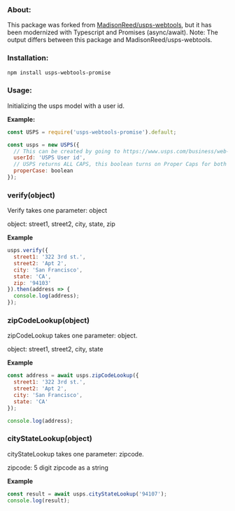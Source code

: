 ### About:

This package was forked from [MadisonReed/usps-webtools](https://github.com/MadisonReed/usps-webtools), but it has been modernized with Typescript and Promises (async/await). Note: The output differs between this package and MadisonReed/usps-webtools.

### Installation:

``` sh
npm install usps-webtools-promise
```

### Usage:

Initializing the usps model with a user id.

__Example:__

``` js
const USPS = require('usps-webtools-promise').default;

const usps = new USPS({
  // This can be created by going to https://www.usps.com/business/web-tools-apis/ and registering for an id
  userId: 'USPS User id',
  // USPS returns ALL CAPS, this boolean turns on Proper Caps for both Address lines and City. This is an optional item.
  properCase: boolean
});
```

### verify(object)

Verify takes one parameter: object

object: street1, street2, city, state, zip

__Example__

``` js
usps.verify({
  street1: '322 3rd st.',
  street2: 'Apt 2',
  city: 'San Francisco',
  state: 'CA',
  zip: '94103'
}).then(address => {
  console.log(address);
});
```

### zipCodeLookup(object)

zipCodeLookup takes one parameter: object.

object: street1, street2, city, state

__Example__

``` js
const address = await usps.zipCodeLookup({
  street1: '322 3rd st.',
  street2: 'Apt 2',
  city: 'San Francisco',
  state: 'CA'
});

console.log(address);
```

### cityStateLookup(object)

cityStateLookup takes one parameter: zipcode.

zipcode: 5 digit zipcode as a string

__Example__

``` js
const result = await usps.cityStateLookup('94107');
console.log(result);
```
